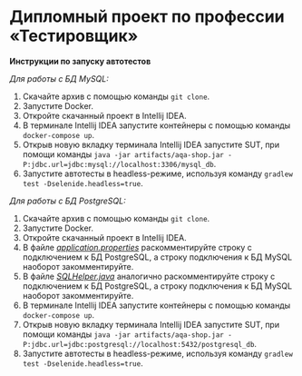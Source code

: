 # Дипломный проект по профессии «Тестировщик»
**Инструкции по запуску автотестов**

*Для работы с БД MySQL:*
1. Скачайте архив с помощью команды `git clone`.
2. Запустите Docker.
3. Откройте скачанный проект в Intellij IDEA.
4. В терминале Intellij IDEA запустите контейнеры с помощью команды `docker-compose up`.
5. Открыв новую вкладку терминала Intellij IDEA запустите SUT, при помощи команды `java -jar artifacts/aqa-shop.jar -P:jdbc.url=jdbc:mysql://localhost:3306/mysql_db`.
6. Запустите автотесты в headless-режиме, используя команду `gradlew test -Dselenide.headless=true`.

*Для работы с БД PostgreSQL:*
1. Скачайте архив с помощью команды `git clone`.
2. Запустите Docker.
3. Откройте скачанный проект в Intellij IDEA.
4. В файле [*application.properties*](https://github.com/julyy5/DiplomaQA/blob/main/application.properties) раскомментируйте строку с подключением к БД PostgreSQL, а строку подключения к БД MySQL наоборот закомментируйте.
5. В файле [*SQLHelper.java*](https://github.com/julyy5/DiplomaQA/blob/main/src/test/java/data/SQLHelper.java) аналогично раскомментируйте строку с подключением к БД PostgreSQL, а строку подключения к БД MySQL наоборот закомментируйте.
6. В терминале Intellij IDEA запустите контейнеры с помощью команды `docker-compose up`.
8. Открыв новую вкладку терминала Intellij IDEA запустите SUT, при помощи команды `java -jar artifacts/aqa-shop.jar -P:jdbc.url=jdbc:postgresql://localhost:5432/postgresql_db`.
9. Запустите автотесты в headless-режиме, используя команду `gradlew test -Dselenide.headless=true`.
